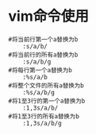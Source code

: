 # vim命令使用
    #将当前行第一个a替换为b
        :s/a/b/
    #将当前行的所有a替换为b
        :s/a/b/g
    #将每行第一个a替换为b
        :%s/a/b
    #将整个文件的所有a替换为b
        :%s/a/b/g
    #将1至3行的第一个a替换为b
        :1,3s/a/b/
    #将1至3行的所有a替换为b
        :1,3s/a/b/g